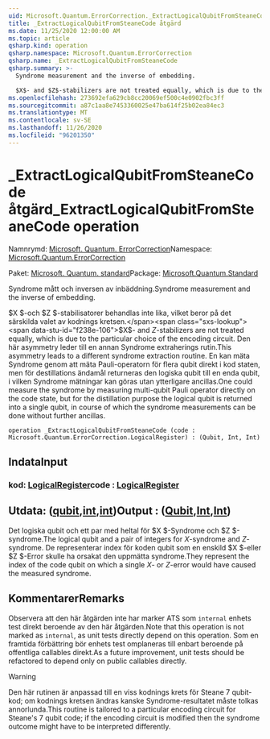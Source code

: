 ```yaml
---
uid: Microsoft.Quantum.ErrorCorrection._ExtractLogicalQubitFromSteaneCode
title: _ExtractLogicalQubitFromSteaneCode åtgärd
ms.date: 11/25/2020 12:00:00 AM
ms.topic: article
qsharp.kind: operation
qsharp.namespace: Microsoft.Quantum.ErrorCorrection
qsharp.name: _ExtractLogicalQubitFromSteaneCode
qsharp.summary: >-
  Syndrome measurement and the inverse of embedding.

  $X$- and $Z$-stabilizers are not treated equally, which is due to the particular choice of the encoding circuit. This asymmetry leads to a different syndrome extraction routine. One could measure the syndrome by measuring multi-qubit Pauli operator directly on the code state, but for the distillation purpose the logical qubit is returned into a single qubit, in course of which the syndrome measurements can be done without further ancillas.
ms.openlocfilehash: 273692efa629cb8cc20069ef500c4e0902fbc3ff
ms.sourcegitcommit: a87c1aa8e7453360025e47ba614f25b02ea84ec3
ms.translationtype: MT
ms.contentlocale: sv-SE
ms.lasthandoff: 11/26/2020
ms.locfileid: "96201350"
---
```

# <a name="_extractlogicalqubitfromsteanecode-operation"></a><span data-ttu-id="f238e-102">_ExtractLogicalQubitFromSteaneCode åtgärd</span><span class="sxs-lookup"><span data-stu-id="f238e-102">_ExtractLogicalQubitFromSteaneCode operation</span></span>

<span data-ttu-id="f238e-103">Namnrymd: [Microsoft. Quantum. ErrorCorrection](xref:Microsoft.Quantum.ErrorCorrection)</span><span class="sxs-lookup"><span data-stu-id="f238e-103">Namespace: [Microsoft.Quantum.ErrorCorrection](xref:Microsoft.Quantum.ErrorCorrection)</span></span>

<span data-ttu-id="f238e-104">Paket: [Microsoft. Quantum. standard](https://nuget.org/packages/Microsoft.Quantum.Standard)</span><span class="sxs-lookup"><span data-stu-id="f238e-104">Package: [Microsoft.Quantum.Standard](https://nuget.org/packages/Microsoft.Quantum.Standard)</span></span>


<span data-ttu-id="f238e-105">Syndrome mått och inversen av inbäddning.</span><span class="sxs-lookup"><span data-stu-id="f238e-105">Syndrome measurement and the inverse of embedding.</span></span>

<span data-ttu-id="f238e-106">$X $-och $Z $-stabilisatorer behandlas inte lika, vilket beror på det särskilda valet av kodnings kretsen.</span><span class="sxs-lookup"><span data-stu-id="f238e-106">$X$- and $Z$-stabilizers are not treated equally, which is due to the particular choice of the encoding circuit.</span></span>
<span data-ttu-id="f238e-107">Den här asymmetry leder till en annan Syndrome extraherings rutin.</span><span class="sxs-lookup"><span data-stu-id="f238e-107">This asymmetry leads to a different syndrome extraction routine.</span></span>
<span data-ttu-id="f238e-108">En kan mäta Syndrome genom att mäta Pauli-operatorn för flera qubit direkt i kod staten, men för destillations ändamål returneras den logiska qubit till en enda qubit, i vilken Syndrome mätningar kan göras utan ytterligare ancillas.</span><span class="sxs-lookup"><span data-stu-id="f238e-108">One could measure the syndrome by measuring multi-qubit Pauli operator directly on the code state, but for the distillation purpose the logical qubit is returned into a single qubit, in course of which the syndrome measurements can be done without further ancillas.</span></span>

```qsharp
operation _ExtractLogicalQubitFromSteaneCode (code : Microsoft.Quantum.ErrorCorrection.LogicalRegister) : (Qubit, Int, Int)
```


## <a name="input"></a><span data-ttu-id="f238e-109">Indata</span><span class="sxs-lookup"><span data-stu-id="f238e-109">Input</span></span>

### <a name="code--logicalregister"></a><span data-ttu-id="f238e-110">kod: [LogicalRegister](xref:Microsoft.Quantum.ErrorCorrection.LogicalRegister)</span><span class="sxs-lookup"><span data-stu-id="f238e-110">code : [LogicalRegister](xref:Microsoft.Quantum.ErrorCorrection.LogicalRegister)</span></span>





## <a name="output--qubitintint"></a><span data-ttu-id="f238e-111">Utdata: ([qubit](xref:microsoft.quantum.lang-ref.qubit),[int](xref:microsoft.quantum.lang-ref.int),[int](xref:microsoft.quantum.lang-ref.int))</span><span class="sxs-lookup"><span data-stu-id="f238e-111">Output : ([Qubit](xref:microsoft.quantum.lang-ref.qubit),[Int](xref:microsoft.quantum.lang-ref.int),[Int](xref:microsoft.quantum.lang-ref.int))</span></span>

<span data-ttu-id="f238e-112">Det logiska qubit och ett par med heltal för $X $-Syndrome och $Z $-syndrome.</span><span class="sxs-lookup"><span data-stu-id="f238e-112">The logical qubit and a pair of integers for $X$-syndrome and $Z$-syndrome.</span></span>
<span data-ttu-id="f238e-113">De representerar index för koden qubit som en enskild $X $-eller $Z $-Error skulle ha orsakat den uppmätta syndrome.</span><span class="sxs-lookup"><span data-stu-id="f238e-113">They represent the index of the code qubit on which a single $X$- or $Z$-error would have caused the measured syndrome.</span></span>

## <a name="remarks"></a><span data-ttu-id="f238e-114">Kommentarer</span><span class="sxs-lookup"><span data-stu-id="f238e-114">Remarks</span></span>

<span data-ttu-id="f238e-115">Observera att den här åtgärden inte har marker ATS som `internal` enhets test direkt beroende av den här åtgärden.</span><span class="sxs-lookup"><span data-stu-id="f238e-115">Note that this operation is not marked as `internal`, as unit tests directly depend on this operation.</span></span> <span data-ttu-id="f238e-116">Som en framtida förbättring bör enhets test omplaneras till enbart beroende på offentliga callables direkt.</span><span class="sxs-lookup"><span data-stu-id="f238e-116">As a future improvement, unit tests should be refactored to depend only on public callables directly.</span></span>

> [!WARNING]
> <span data-ttu-id="f238e-117">Den här rutinen är anpassad till en viss kodnings krets för Steane 7 qubit-kod; om kodnings kretsen ändras kanske Syndrome-resultatet måste tolkas annorlunda.</span><span class="sxs-lookup"><span data-stu-id="f238e-117">This routine is tailored to a particular encoding circuit for Steane's 7 qubit code; if the encoding circuit is modified then the syndrome outcome might have to be interpreted differently.</span></span>